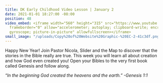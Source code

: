 ```yaml
---
title: DK Early Childhood Video Lesson | January 2
date: 2021-01-01 18:27:00 -08:00
position: 48
video_embed: <iframe width="560" height="315" src="https://www.youtube.com/embed/mQGnTjmfhLI"
  frameborder="0" allow="accelerometer; autoplay; clipboard-write; encrypted-media;
  gyroscope; picture-in-picture" allowfullscreen></iframe>
small_image: "/uploads/Copy%20of%20Website%20Graphic-%20EC-2-41c3df.png"
---
```


Happy New Year! Join Pastor Nicola, Slider and the Map to discover that the stories in the Bible really are true. This week you will learn all about creation and how God even created you! Open your Bibles to the very first book called Genesis and follow along.

*“In the beginning God created the heavens and the earth.” 
-Genesis 1:1*